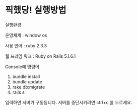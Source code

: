 # 픽했당! 실행방법

실행환경 

운영체제 : window os

사용 언어 : ruby 2.3.3

웹 프레임 워크 : Ruby on Rails 5.1.6.1

Console에 명령어 
1. bundle install
2. bundle update
3. rake db:migrate 
4. rails s

입력하면 서버가 구동됩니다.
서버를 중단시키려면 ctrl+c 를 누르세요. 


